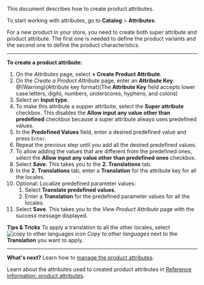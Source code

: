 This document describes how to create product attributes.

To start working with attributes, go to **Catalog** > **Attributes**.

For a new product in your store, you need to create both super attribute and product attribute. The first one is needed to define the product variants and the second one to define the product characteristics.
***

**To create a product attribute:**
1. On the *Attributes* page, select **+ Create Product Attribute**.
2. On the *Create a Product Attribute* page, enter an **Attribute Key**.
@(Warning)(Attribute key format)(The **Attribute Key** field accepts lower case letters, digits, numbers, underscores, hyphens, and colons)
3. Select an **Input type**.
4. To make this attribute a supper attribute, select the **Super attribute** checkbox.
    This disables the **Allow input any value other than predefined** checkbox because a super attribute always uses predefined values.
5. In the **Predefined Values** field, enter a desired predefined value and press `Enter`.
6. Repeat the previous step until you add all the desired predefined values.
7. To allow adding the values that are different from the predefined ones, select the **Allow input any value other than predefined ones** checkbox.
8. Select **Save**.
    This takes you to the **2. Translations** tab.
9. In the **2. Translations** tab, enter a **Translation** for the attribute key for all the locales.
10. Optional: Localize predefined parameter values:
    1. Select **Translate predefined values**.
    2. Enter a **Translation** for the predefined parameter values for all the locales.
11. Select **Save**.
    This takes you to the *View Product Attribute* page with the success message displayed.

**Tips & Tricks**
To apply a translation to all the other locales, select ![copy to other languages icon](https://spryker.s3.eu-central-1.amazonaws.com/docs/User+Guides/Back+Office+User+Guides/Catalog/Attributes/Creating+product+attributes/copy-to-other-languages-icon.png) *Copy to other languages* next to the **Translation** you want to apply.
***
**What's next?**
Learn how to [manage the product attributes](https://documentation.spryker.com/docs/managing-attributes). 

Learn about the attributes used to created product attributes in [Reference information: product attributes](https://documentation.spryker.com/docs/reference-information-product-attributes).
